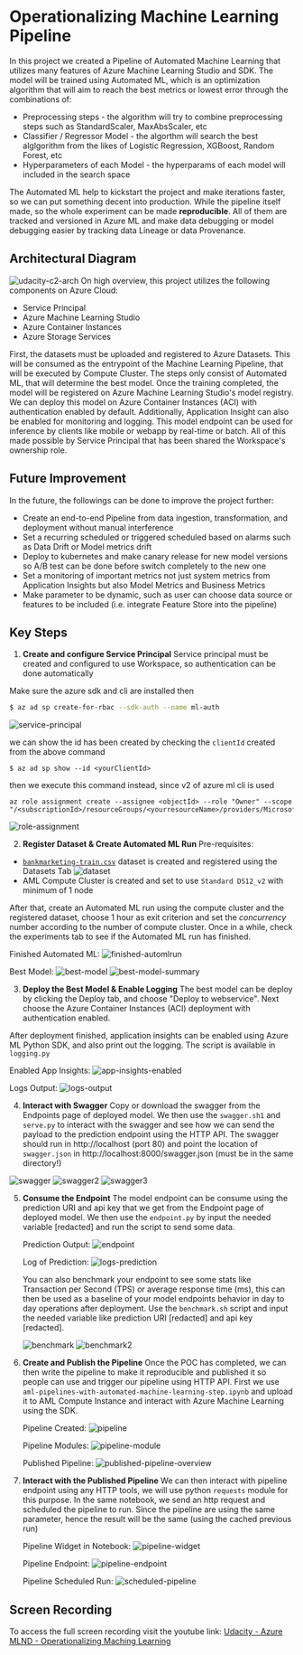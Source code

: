 # Operationalizing Machine Learning Pipeline

In this project we created a Pipeline of Automated Machine Learning that utilizes many features of Azure Machine Learning Studio and SDK. The model will be trained using Automated ML, which is an optimization algorithm that will aim to reach the best metrics or lowest error through the combinations of:

- Preprocessing steps - the algorithm will try to combine preprocessing steps such as StandardScaler, MaxAbsScaler, etc
- Classifier / Regressor Model - the algorthm will search the best alglgorithm from the likes of Logistic Regression, XGBoost, Random Forest, etc
- Hyperparameters of each Model - the hyperparams of each model will included in the search space

The Automated ML help to kickstart the project and make iterations faster, so we can put something decent into production. While the pipeline itself made, so the whole experiment can be made **reproducible**. All of them are tracked and versioned in Azure ML and make data debugging or model debugging easier by tracking data Lineage or data Provenance.

## Architectural Diagram

![udacity-c2-arch](assets/udacity-c2-arch.png)
On high overview, this project utilizes the following components on Azure Cloud:

- Service Principal
- Azure Machine Learning Studio
- Azure Container Instances
- Azure Storage Services

First, the datasets must be uploaded and registered to Azure Datasets. This will be consumed as the entrypoint of the Machine Learning Pipeline, that will be executed by Compute Cluster. The steps only consist of Automated ML, that will determine the best model. Once the training completed, the model will be registered on Azure Machine Learning Studio's model registry. We can deploy this model on Azure Container Instances (ACI) with authentication enabled by default. Additionally, Application Insight can also be enabled for monitoring and logging. This model endpoint can be used for inference by clients like mobile or webapp by real-time or batch. All of this made possible by Service Principal that has been shared the Workspace's ownership role.

## Future Improvement

In the future, the followings can be done to improve the project further:

- Create an end-to-end Pipeline from data ingestion, transformation, and deployment without manual interference
- Set a recurring scheduled or triggered scheduled based on alarms such as Data Drift or Model metrics drift
- Deploy to kubernetes and make canary release for new model versions so A/B test can be done before switch completely to the new one
- Set a monitoring of important metrics not just system metrics from Application Insights but also Model Metrics and Business Metrics
- Make parameter to be dynamic, such as user can choose data source or features to be included (i.e. integrate Feature Store into the pipeline)

## Key Steps

1. **Create and configure Service Principal**
   Service principal must be created and configured to use Workspace, so authentication can be done automatically

Make sure the azure sdk and cli are installed then

```sh
$ az ad sp create-for-rbac --sdk-auth --name ml-auth
```

![service-principal](assets/service-principal.png)

we can show the id has been created by checking the `clientId` created from the above command

```
$ az ad sp show --id <yourClientId>
```

then we execute this command instead, since v2 of azure ml cli is used

```
az role assignment create --assignee <objectId> --role "Owner" --scope "/<subscriptionId>/resourceGroups/<yourresourceName>/providers/Microsoft.MachineLearningServices/workspaces/<yourWorkspace>"
```

![role-assignment](assets/role-assignment.png)

2. **Register Dataset & Create Automated ML Run**
   Pre-requisites:

- [`bankmarketing-train.csv`](https://automlsamplenotebookdata.blob.core.windows.net/automl-sample-notebook-data/bankmarketing_train.csv) dataset is created and registered using the Datasets Tab
  ![dataset](assets/dataset.png)
- AML Compute Cluster is created and set to use `Standard DS12_v2` with minimum of 1 node

After that, create an Automated ML run using the compute cluster and the registered dataset, choose 1 hour as exit criterion and set the _concurrency_ number according to the number of compute cluster. Once in a while, check the experiments tab to see if the Automated ML run has finished.

Finished Automated ML:
![finished-automlrun](assets/finished-automlrun.png)

Best Model:
![best-model](assets/best-model.png)
![best-model-summary](assets/best-model-summary.png)

3. **Deploy the Best Model & Enable Logging**
   The best model can be deploy by clicking the Deploy tab, and choose "Deploy to webservice". Next choose the Azure Container Instances (ACI) deployment with authentication enabled.

After deployment finished, application insights can be enabled using Azure ML Python SDK, and also print out the logging. The script is available in `logging.py`

Enabled App Insights:
![app-insights-enabled](assets/app-insights-enabled.png)

Logs Output:
![logs-output](assets/logs-output.png)

4. **Interact with Swagger**
   Copy or download the swagger from the Endpoints page of deployed model. We then use the `swagger.sh1` and `serve.py` to interact with the swagger and see how we can send the payload to the prediction endpoint using the HTTP API. The swagger should run in http://localhost (port 80) and point the location of `swagger.json` in http://localhost:8000/swagger.json (must be in the same directory!)

![swagger](assets/swagger.png)
![swagger2](assets/swagger2.png)
![swagger3](assets/swagger3.png)

5. **Consume the Endpoint**
   The model endpoint can be consume using the prediction URI and api key that we get from the Endpoint page of deployed model. We then use the `endpoint.py` by input the needed variable [redacted] and run the script to send some data.

   Prediction Output:
   ![endpoint](assets/endpoint.png)

   Log of Prediction:
   ![logs-prediction](assets/logs-prediction.png)

   You can also benchmark your endpoint to see some stats like Transaction per Second (TPS) or average response time (ms), this can then be used as a baseline of your model endpoints behavior in day to day operations after deployment. Use the `benchmark.sh` script and input the needed variable like prediction URI [redacted] and api key [redacted].

   ![benchmark](assets/benchmark.png)
   ![benchmark2](assets/benchmark2.png)

6. **Create and Publish the Pipeline**
   Once the POC has completed, we can then write the pipeline to make it reproducible and published it so people can use and trigger our pipeline using HTTP API. First we use `aml-pipelines-with-automated-machine-learning-step.ipynb` and upload it to AML Compute Instance and interact with Azure Machine Learning using the SDK.

   Pipeline Created:
   ![pipeline](assets/pipeline.png)

   Pipeline Modules:
   ![pipeline-module](assets/pipeline-module.png)

   Published Pipeline:
   ![published-pipeline-overview](assets/published-pipeline-overview.png)

7. **Interact with the Published Pipeline**
   We can then interact with pipeline endpoint using any HTTP tools, we will use python `requests` module for this purpose. In the same notebook, we send an http request and scheduled the pipeline to run. Since the pipeline are using the same parameter, hence the result will be the same (using the cached previous run)

   Pipeline Widget in Notebook:
   ![pipeline-widget](assets/pipeline-widget.png)

   Pipeline Endpoint:
   ![pipeline-endpoint](assets/pipeline-endpoint.png)

   Pipeline Scheduled Run:
   ![scheduled-pipeline](assets/scheduled-pipeline.png)

## Screen Recording

To access the full screen recording visit the youtube link: [Udacity - Azure MLND - Operationalizing Maching Learning](https://www.youtube.com/watch?v=P83NT-55z4U)
